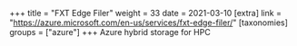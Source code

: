 +++
title = "FXT Edge Filer"
weight = 33
date = 2021-03-10
[extra]
link = "https://azure.microsoft.com/en-us/services/fxt-edge-filer/"
[taxonomies]
groups = ["azure"]
+++
Azure hybrid storage for HPC


